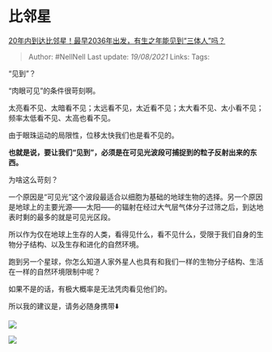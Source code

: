 # 比邻星
[20年内到达比邻星！最早2036年出发，有生之年能见到“三体人”吗？](https://www.zhihu.com/question/466831236/answer/1961618382)

> Author: #NellNell
Last update: *19/08/2021*
Links:
Tags:

“见到”？

“肉眼可见”的条件很苛刻啊。

太亮看不见、太暗看不见；太远看不见，太近看不见；太大看不见、太小看不见；频率太低看不见、太高也看不见。

由于眼珠运动的局限性，位移太快我们也是看不见的。

**也就是说，要让我们“见到”，必须是在可见光波段可捕捉到的粒子反射出来的东西。**

为啥这么苛刻？

一个原因是“可见光”这个波段最适合以细胞为基础的地球生物的选择。另一个原因是地球上的主要光源——太阳——的辐射在经过大气层气体分子过筛之后，到达地表时剩的最多的就是可见光区段。

所以作为仅在地球上生存的人类，看得见什么，看不见什么，受限于我们自身的生物分子结构、以及生存和进化的自然环境。

跑到另一个星球，你怎么知道人家外星人也具有和我们一样的生物分子结构、生活在一样的自然环境限制中呢？

如果不是的话，有极大概率是无法凭肉看见他们的。

所以我的建议是，请务必随身携带⬇️

![](https://pic3.zhimg.com/50/v2-75c4da8576eea6dc8c44b7b01e91e9ee_720w.jpg?source=c8b7c179)

![](https://pic3.zhimg.com/80/v2-75c4da8576eea6dc8c44b7b01e91e9ee_720w.jpg?source=c8b7c179)

